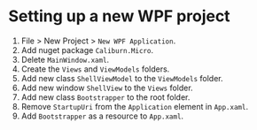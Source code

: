 # Setting up a new WPF project

1. File > New Project > `New WPF Application`.
2. Add nuget package `Caliburn.Micro`.
3. Delete `MainWindow.xaml`.
4. Create the `Views` and `ViewModels` folders.
5. Add new class `ShellViewModel` to the `ViewModels` folder.
6. Add new window `ShellView` to the `Views` folder.
7. Add new class `Bootstrapper` to the root folder.
8. Remove `StartupUri` from the `Application` element in `App.xaml`.
9. Add `Bootstrapper` as a resource to `App.xaml`.